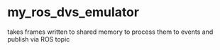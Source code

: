 # my_ros_dvs_emulator
takes frames written to shared memory to process them to events and publish via ROS topic
